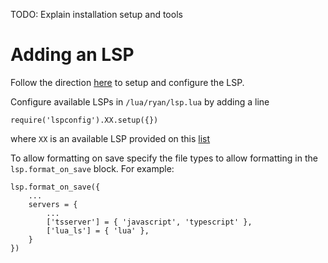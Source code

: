 TODO: Explain installation setup and tools


# Adding an LSP
Follow the direction [here](https://github.com/VonHeikemen/lsp-zero.nvim) to
setup and configure the LSP.

Configure available LSPs in `/lua/ryan/lsp.lua` by adding a line
```
require('lspconfig').XX.setup({})
```




where `XX` is an available LSP provided on this [list](https://github.com/williamboman/mason-lspconfig.nvim#available-lsp-servers)

To allow formatting on save specify the file types to allow formatting in the
`lsp.format_on_save` block. For example:

```
lsp.format_on_save({
    ...
    servers = {
        ...
        ['tsserver'] = { 'javascript', 'typescript' },
        ['lua_ls'] = { 'lua' },
    }
})
```
